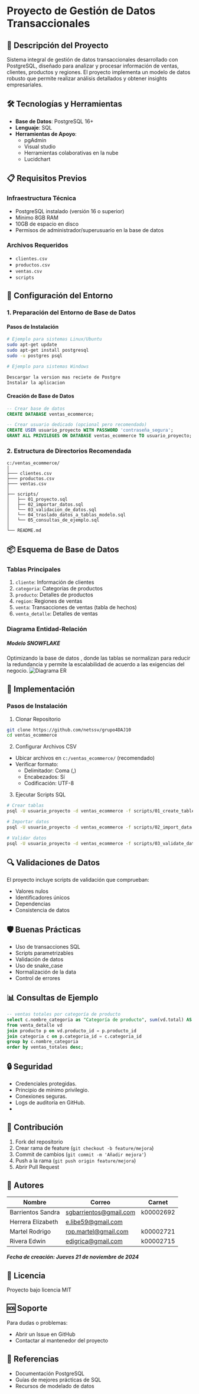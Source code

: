 # Proyecto de Gestión de Datos Transaccionales

## 🎯 Descripción del Proyecto

Sistema integral de gestión de datos transaccionales desarrollado con PostgreSQL, diseñado para analizar y procesar información de ventas, clientes, productos y regiones. El proyecto implementa un modelo de datos robusto que permite realizar análisis detallados y obtener insights empresariales.

## 🛠 Tecnologías y Herramientas

- **Base de Datos**: PostgreSQL 16+ 
- **Lenguaje**: SQL
- **Herramientas de Apoyo**: 
  - pgAdmin
  - Visual studio 
  - Herramientas colaborativas en la nube
  - Lucidchart

## 📋 Requisitos Previos

### Infraestructura Técnica
- PostgreSQL instalado (versión 16 o superior)
- Mínimo 8GB RAM
- 10GB de espacio en disco
- Permisos de administrador/superusuario en la base de datos

### Archivos Requeridos
- `clientes.csv`
- `productos.csv`
- `ventas.csv`
- `scripts`

## 🔧 Configuración del Entorno

### 1. Preparación del Entorno de Base de Datos

#### Pasos de Instalación
```bash
# Ejemplo para sistemas Linux/Ubuntu
sudo apt-get update
sudo apt-get install postgresql
sudo -u postgres psql
```
```bash
# Ejemplo para sistemas Windows

Descargar la version mas reciete de Postgre
Instalar la aplicacion 
```


#### Creación de Base de Datos
```sql
-- Crear base de datos
CREATE DATABASE ventas_ecommerce;

-- Crear usuario dedicado (opcional pero recomendado)
CREATE USER usuario_proyecto WITH PASSWORD 'contraseña_segura';
GRANT ALL PRIVILEGES ON DATABASE ventas_ecommerce TO usuario_proyecto;
```

### 2. Estructura de Directorios Recomendada
```
c:/ventas_ecommerce/
│
├─── clientes.csv
├─── productos.csv
├─── ventas.csv
│
├── scripts/
│   ├── 01_proyecto.sql
│   ├── 02_importar_datos.sql
│   └── 03_validacion_de_datos.sql
│   └── 04_traslado_datos_a_tablas_modelo.sql
│   └── 05_consultas_de_ejemplo.sql
│
└── README.md
```

## 📦 Esquema de Base de Datos

### Tablas Principales
1. `cliente`: Información de clientes
2. `categoria`: Categorías de productos
3. `producto`: Detalles de productos
4. `region`: Regiones de ventas
5. `venta`: Transacciones de ventas (tabla de hechos)
6. `venta_detalle`: Detalles de ventas

### Diagrama Entidad-Relación
##### Modelo SNOWFLAKE
Optimizando la base de datos , donde las tablas
se normalizan para reducir la redundancia y permite la escalabilidad de acuerdo a las exigencias del negocio.
![Diagrama ER](https://raw.githubusercontent.com/netssv/grupo4DAJ10/refs/heads/main/diagrama_er.jpeg)
## 🚀 Implementación

### Pasos de Instalación

1. Clonar Repositorio
```bash
git clone https://github.com/netssv/grupo4DAJ10
cd ventas_ecommerce
```

2. Configurar Archivos CSV
- Ubicar archivos en `c:/ventas_ecommerce/` (recomendado)
- Verificar formato: 
  - Delimitador: Coma (,)
  - Encabezados: Sí
  - Codificación: UTF-8

3. Ejecutar Scripts SQL
```bash
# Crear tablas
psql -U usuario_proyecto -d ventas_ecommerce -f scripts/01_create_tables.sql

# Importar datos
psql -U usuario_proyecto -d ventas_ecommerce -f scripts/02_import_data.sql

# Validar datos
psql -U usuario_proyecto -d ventas_ecommerce -f scripts/03_validate_data.sql
```

## 🔍 Validaciones de Datos

El proyecto incluye scripts de validación que comprueban:
- Valores nulos
- Identificadores únicos
- Dependencias
- Consistencia de datos

## 🛡️ Buenas Prácticas

- Uso de transacciones SQL
- Scripts parametrizables
- Validación de datos
- Uso de snake_case
- Normalización de la data
- Control de errores

## 📊 Consultas de Ejemplo

```sql
-- ventas totales por categoría de producto
select c.nombre_categoria as "Categoría de producto", sum(vd.total) AS ventas_totales
from venta_detalle vd
join producto p on vd.producto_id = p.producto_id
join categoria c on p.categoria_id = c.categoria_id
group by c.nombre_categoria
order by ventas_totales desc;
```

## 🔒 Seguridad

- Credenciales protegidas.
- Principio de mínimo privilegio.
- Conexiones seguras.
- Logs de auditoría en GitHub.
- 

## 👥 Contribución

1. Fork del repositorio
2. Crear rama de feature (`git checkout -b feature/mejora`)
3. Commit de cambios (`git commit -m 'Añadir mejora'`)
4. Push a la rama (`git push origin feature/mejora`)
5. Abrir Pull Request

## 📝 Autores

| Nombre            | Correo                    |Carnet   | 
|-------------------|---------------------------|---------|
| Barrientos Sandra | sgbarrientos@gmail.com    |k00002692|
| Herrera Elizabeth | e.libe59@gmail.com        |     |
| Martel Rodrigo    | rop.martel@gmail.com      |k00002721|
| Rivera Edwin      | edigrica@gmail.com        |k00002715|

##### Fecha de creación: Jueves 21 de noviembre de 2024

## 📄 Licencia

Proyecto bajo licencia MIT

## 🆘 Soporte

Para dudas o problemas:
- Abrir un Issue en GitHub
- Contactar al mantenedor del proyecto

## 🔗 Referencias
- Documentación PostgreSQL
- Guías de mejores prácticas de SQL
- Recursos de modelado de datos
